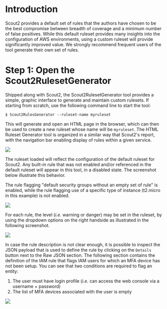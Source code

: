 # Introduction

Scout2 provides a default set of rules that the authors have chosen to be the best compromise between breadth of coverage and a minimum number of false positives. While this default ruleset provides many insights into the configuration of AWS environments, using a custom ruleset will provide significantly improved value. We strongly recommend frequent users of the tool generate their own set of rules.

# Step 1: Open the Scout2RulesetGenerator

Shipped along with Scout2, the Scout2RulesetGenerator tool provides a simple, graphic interface to generate and maintain custom rulesets. If starting from scratch, use the following command line to start the tool:


```
$ Scout2RulesGenerator --ruleset-name myruleset
```

This will generate and open an HTML page in the browser, which can then be used to create a new ruleset whose name will be `myruleset`. The HTML Ruleset Generator tool is organized in a similar way that Scout2's report, with the navigation bar enabling display of rules within a given service.

![](https://github.com/nccgroup/Scout2/wiki/images/scout2-rulesetgenerator-001.png)

The ruleset loaded will reflect the configuration of the default ruleset for Scout2. Any built-in rule that was not enabled and/or referenced in the default ruleset will appear in this tool, in a disabled state. The screenshot below illustrate this behavior.

The rule flagging "default security groups without an empty set of rule" is enabled, while the rule flagging use of a specific type of instance (t2.micro in this example) is not enabled.

![](https://github.com/nccgroup/Scout2/wiki/images/scout2-rulesetgenerator-002.png)

For each rule, the level (_i.e._ warning or danger) may be set in the ruleset, by using the dropdown options on the right handside as illustrated in the following screenshot.

![](https://github.com/nccgroup/Scout2/wiki/images/scout2-rulesetgenerator-003.png)

In case the rule description is not clear enough, it is possible to inspect the JSON payload that is used to define the rule by clicking on the `Details` button next to the Raw JSON section. The following section contains the definition of the IAM rule that flags IAM users for which an MFA device has not been setup. You can see that two conditions are required to flag an entity:

1. The user must have login profile (_i.e._ can access the web console via a username + password)
2. The list of MFA devices associated with the user is empty

![](https://github.com/nccgroup/Scout2/wiki/images/scout2-rulesetgenerator-004.png)

